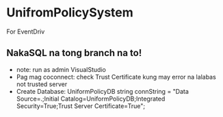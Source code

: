 # UnifromPolicySystem
For EventDriv
## NakaSQL na tong branch na to!
- note: run as admin VisualStudio
- Pag mag coconnect: check Trust Certificate kung may error na lalabas not trusted server
- Create Database: UniformPolicyDB
  string connString = "Data Source=.;Initial Catalog=UniformPolicyDB;Integrated Security=True;Trust Server Certificate=True";
